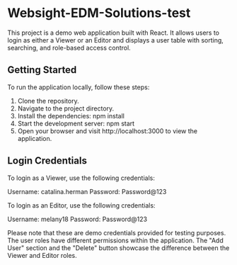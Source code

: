 # Websight-EDM-Solutions-test


This project is a demo web application built with React. It allows users to login as either a Viewer or an Editor and displays a user table with sorting, searching, and role-based access control.

## Getting Started

To run the application locally, follow these steps:

1. Clone the repository.
2. Navigate to the project directory.
3. Install the dependencies: npm install
4. Start the development server: npm start
5. Open your browser and visit http://localhost:3000 to view the application.

## Login Credentials
To login as a Viewer, use the following credentials:

Username: catalina.herman
Password: Password@123

To login as an Editor, use the following credentials:

Username: melany18
Password: Password@123

Please note that these are demo credentials provided for testing purposes. The user roles have different permissions within the application. The "Add User" section and the "Delete" button showcase the difference between the Viewer and Editor roles.
